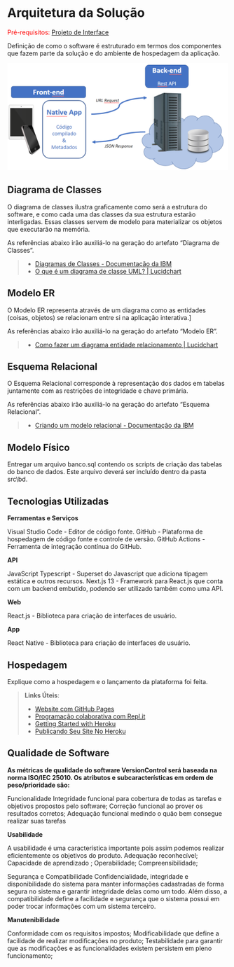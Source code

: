 # Arquitetura da Solução

<span style="color:red">Pré-requisitos: <a href="3-Projeto de Interface.md"> Projeto de Interface</a></span>

Definição de como o software é estruturado em termos dos componentes que fazem parte da solução e do ambiente de hospedagem da aplicação.

![Arquitetura da Solução](img/02-mob-arch.png)

## Diagrama de Classes

O diagrama de classes ilustra graficamente como será a estrutura do software, e como cada uma das classes da sua estrutura estarão interligadas. Essas classes servem de modelo para materializar os objetos que executarão na memória.

As referências abaixo irão auxiliá-lo na geração do artefato “Diagrama de Classes”.

> - [Diagramas de Classes - Documentação da IBM](https://www.ibm.com/docs/pt-br/rational-soft-arch/9.6.1?topic=diagrams-class)
> - [O que é um diagrama de classe UML? | Lucidchart](https://www.lucidchart.com/pages/pt/o-que-e-diagrama-de-classe-uml)

## Modelo ER

O Modelo ER representa através de um diagrama como as entidades (coisas, objetos) se relacionam entre si na aplicação interativa.]

As referências abaixo irão auxiliá-lo na geração do artefato “Modelo ER”.

> - [Como fazer um diagrama entidade relacionamento | Lucidchart](https://www.lucidchart.com/pages/pt/como-fazer-um-diagrama-entidade-relacionamento)

## Esquema Relacional

O Esquema Relacional corresponde à representação dos dados em tabelas juntamente com as restrições de integridade e chave primária.
 
As referências abaixo irão auxiliá-lo na geração do artefato “Esquema Relacional”.

> - [Criando um modelo relacional - Documentação da IBM](https://www.ibm.com/docs/pt-br/cognos-analytics/10.2.2?topic=designer-creating-relational-model)

## Modelo Físico

Entregar um arquivo banco.sql contendo os scripts de criação das tabelas do banco de dados. Este arquivo deverá ser incluído dentro da pasta src\bd.

## Tecnologias Utilizadas

**Ferramentas e Serviços**

Visual Studio Code - Editor de código fonte.
GitHub - Plataforma de hospedagem de código fonte e controle de versão.
GitHub Actions - Ferramenta de integração contínua do GitHub.

**API**

JavaScript 
Typescript - Superset do Javascript que adiciona tipagem estática e outros recursos.
Next.js 13 - Framework para React.js que conta com um backend embutido, podendo ser utilizado também como uma API.

**Web**

React.js - Biblioteca para criação de interfaces de usuário.

**App**

React Native - Biblioteca para criação de interfaces de usuário.

## Hospedagem

Explique como a hospedagem e o lançamento da plataforma foi feita.

> **Links Úteis**:
>
> - [Website com GitHub Pages](https://pages.github.com/)
> - [Programação colaborativa com Repl.it](https://repl.it/)
> - [Getting Started with Heroku](https://devcenter.heroku.com/start)
> - [Publicando Seu Site No Heroku](http://pythonclub.com.br/publicando-seu-hello-world-no-heroku.html)

## Qualidade de Software

**As métricas de qualidade do software VersionControl será baseada na norma ISO/IEC 25010. Os atributos e subcaracterísticas em ordem de peso/prioridade são:**

Funcionalidade Integridade funcional para cobertura de todas as tarefas e objetivos propostos pelo software; Correção funcional ao prover os resultados corretos; Adequação funcional medindo o quão bem consegue realizar suas tarefas

**Usabilidade**

A usabilidade é uma característica importante pois assim podemos realizar eficientemente os objetivos do produto. Adequação reconhecível; Capacidade de aprendizado ; Operabilidade; Compreensibilidade;

Segurança e Compatibilidade Confidencialidade, integridade e disponibilidade do sistema para manter informações cadastradas de forma segura no sistema e garantir integridade delas como um todo. Além disso, a compatibilidade define a facilidade e segurança que o sistema possui em poder trocar informações com um sistema terceiro.

**Manutenibilidade**

Conformidade com os requisitos impostos; Modificabilidade que define a facilidade de realizar modificações no produto; Testabilidade para garantir que as modificações e as funcionalidades existem persistem em pleno funcionamento;
